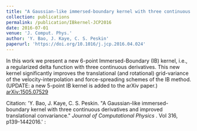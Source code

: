 ```yaml
---
title: "A Gaussian-like immersed-boundary kernel with three continuous derivatives and improved translational invariance"
collection: publications
permalink: /publication/IBkernel-JCP2016
date: 2016-07-01
venue: 'J. Comput. Phys.'
author: 'Y. Bao, J. Kaye, C. S. Peskin'
paperurl: 'https://doi.org/10.1016/j.jcp.2016.04.024'
---
```

In this work we present a new 6-point Immersed-Boundary (IB) kernel, i.e., a regularized delta function with three continuous derivatives. This new kernel significantly improves the translational (and rotational) grid-variance of the velocity-interpolation and force-spreading schemes of the IB method. (UPDATE: a new 5-point IB kernel is added to the arXiv paper.)
[arXiv:1505.07529](https://arxiv.org/abs/1505.07529)

Citation: 'Y. Bao, J. Kaye, C. S. Peskin. &quot;A Gaussian-like immersed-boundary kernel with three continuous derivatives and improved translational convariance.&quot; <i>Journal of Computational Physics </i>. Vol 316, p139-1442016.'
:
